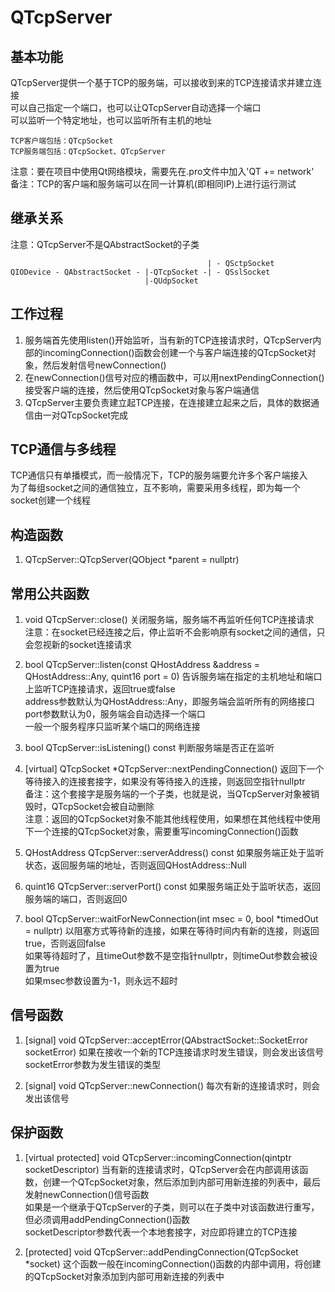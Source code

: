 # QTcpServer

## 基本功能
QTcpServer提供一个基于TCP的服务端，可以接收到来的TCP连接请求并建立连接  
可以自己指定一个端口，也可以让QTcpServer自动选择一个端口  
可以监听一个特定地址，也可以监听所有主机的地址  
```
TCP客户端包括：QTcpSocket
TCP服务端包括：QTcpSocket、QTcpServer
```
注意：要在项目中使用Qt网络模块，需要先在.pro文件中加入'QT += network'  
备注：TCP的客户端和服务端可以在同一计算机(即相同IP)上进行运行测试  


## 继承关系
注意：QTcpServer不是QAbstractSocket的子类  
```
                                            | - QSctpSocket
QIODevice - QAbstractSocket - |-QTcpSocket -| - QSslSocket
                              |-QUdpSocket
```


## 工作过程
1. 服务端首先使用listen()开始监听，当有新的TCP连接请求时，QTcpServer内部的incomingConnection()函数会创建一个与客户端连接的QTcpSocket对象，然后发射信号newConnection()  
2. 在newConnection()信号对应的槽函数中，可以用nextPendingConnection()接受客户端的连接，然后使用QTcpSocket对象与客户端通信  
3. QTcpServer主要负责建立起TCP连接，在连接建立起来之后，具体的数据通信由一对QTcpSocket完成  


## TCP通信与多线程
TCP通信只有单播模式，而一般情况下，TCP的服务端要允许多个客户端接入  
为了每组socket之间的通信独立，互不影响，需要采用多线程，即为每一个socket创建一个线程  


## 构造函数
1. QTcpServer::QTcpServer(QObject \*parent = nullptr)


## 常用公共函数
1. void QTcpServer::close()
关闭服务端，服务端不再监听任何TCP连接请求  
注意：在socket已经连接之后，停止监听不会影响原有socket之间的通信，只会忽视新的socket连接请求  

2. bool QTcpServer::listen(const QHostAddress &address = QHostAddress::Any, quint16 port = 0)
告诉服务端在指定的主机地址和端口上监听TCP连接请求，返回true或false  
address参数默认为QHostAddress::Any，即服务端会监听所有的网络接口  
port参数默认为0，服务端会自动选择一个端口  
一般一个服务程序只监听某个端口的网络连接  

3. bool QTcpServer::isListening() const
判断服务端是否正在监听  

4. [virtual] QTcpSocket \*QTcpServer::nextPendingConnection()
返回下一个等待接入的连接套接字，如果没有等待接入的连接，则返回空指针nullptr  
备注：这个套接字是服务端的一个子类，也就是说，当QTcpServer对象被销毁时，QTcpSocket会被自动删除  
注意：返回的QTcpSocket对象不能其他线程使用，如果想在其他线程中使用下一个连接的QTcpSocket对象，需要重写incomingConnection()函数  

5. QHostAddress QTcpServer::serverAddress() const
如果服务端正处于监听状态，返回服务端的地址，否则返回QHostAddress::Null  

6. quint16 QTcpServer::serverPort() const
如果服务端正处于监听状态，返回服务端的端口，否则返回0  

7. bool QTcpServer::waitForNewConnection(int msec = 0, bool \*timedOut = nullptr)
以阻塞方式等待新的连接，如果在等待时间内有新的连接，则返回true，否则返回false  
如果等待超时了，且timeOut参数不是空指针nullptr，则timeOut参数会被设置为true  
如果msec参数设置为-1，则永远不超时  


## 信号函数
1. [signal] void QTcpServer::acceptError(QAbstractSocket::SocketError socketError)
如果在接收一个新的TCP连接请求时发生错误，则会发出该信号  
socketError参数为发生错误的类型  

2. [signal] void QTcpServer::newConnection()
每次有新的连接请求时，则会发出该信号  


## 保护函数
1. [virtual protected] void QTcpServer::incomingConnection(qintptr socketDescriptor)
当有新的连接请求时，QTcpServer会在内部调用该函数，创建一个QTcpSocket对象，然后添加到内部可用新连接的列表中，最后发射newConnection()信号函数  
如果是一个继承于QTcpServer的子类，则可以在子类中对该函数进行重写，但必须调用addPendingConnection()函数  
socketDescriptor参数代表一个本地套接字，对应即将建立的TCP连接  

2. [protected] void QTcpServer::addPendingConnection(QTcpSocket \*socket)
这个函数一般在incomingConnection()函数的内部中调用，将创建的QTcpSocket对象添加到内部可用新连接的列表中  
